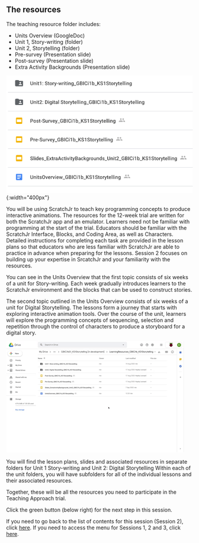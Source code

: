## The resources

The teaching resource folder includes:
+ Units Overview (GoogleDoc)
+ Unit 1, Story-writing (folder)
+ Unit 2, Storytelling (folder)
+ Pre-survey (Presentation slide)
+ Post-survey (Presentation slide)
+ Extra Activity Backgrounds (Presentation slide)

![Unit Overview on screen and scroll](images/ks1storytelling-AccessMainFolder.png){:width="400px"}

You will be using ScratchJr to teach key programming concepts to produce interactive animations. The resources for the 12-week trial are written for both the ScratchJr app and an emulator. Learners need not be familiar with programming at the start of the trial. Educators should be familiar with the ScratchJr Interface, Blocks, and Coding Area, as well as Characters. Detailed instructions for completing each task are provided in the lesson plans so that educators who are less familiar with ScratchJr are able to practice in advance when preparing for the lessons. Session 2 focuses on building up your expertise in SrcatchJr and your familiarity with the resources.

You can see in the Units Overview that the first topic consists of six weeks of a unit for Story-writing. Each week gradually introduces learners to the ScratchJr environment and the blocks that can be used to construct stories.

The second topic outlined in the Units Overview consists of six weeks of a unit for Digital Storytelling. The lessons form a journey that starts with exploring interactive animation tools. Over the course of the unit, learners will explore the programming concepts of sequencing, selection and repetition through the control of characters to produce a storyboard for a digital story.

![Lesson Folders on screen and rest cursor on each folder](images/ks1storytelling-LessonFolderAccess.gif)

You will find the lesson plans, slides and associated resources in separate folders for Unit 1 Story-writing and Unit 2: Digital Storytelling
Within each of the unit folders, you will have subfolders for all of the individual lessons and their associated resources.

Together, these will be all the resources you need to participate in the Teaching Approach trial.

Click the green button (below right) for the next step in this session.

If you need to go back to the list of contents for this session (Session 2), click [here](https://projects.raspberrypi.org/en/projects/KS1StorytellingTraining_Session2_GBICi1b). 
If you need to access the menu for Sessions 1, 2 and 3, click [here](https://projects.raspberrypi.org/en/pathways/ks1-storytellingtraining-gbici1b).
